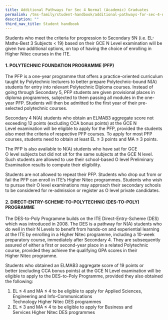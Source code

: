 ```yaml
---
title: Additional Pathways for Sec 4 Normal (Academic) Graduates
permalink: /tms-family/student-handbook/additional-pathways-for-sec-4-normal-academic-graduates/
description: ""
third_nav_title: Student handbook
---
```

Students who meet the criteria for progression to Secondary 5N (i.e. EL-Maths\-Best 3 Subjects &lt; 19) based on their GCE&nbsp;N&nbsp;Level examination will be given two additional options, on top of having the choice of enrolling in Higher&nbsp;Nitec&nbsp;courses in the ITE.

#### 1\. POLYTECHNIC FOUNDATION PROGRAMME (PFP)


The PFP is a one-year programme that offers a practice-oriented curriculum taught by Polytechnic lecturers to better prepare Polytechnic-bound N(A) students for entry into relevant Polytechnic Diploma courses. Instead of going through Secondary 5, PFP students are given provisional places in diploma&nbsp;programmes,&nbsp;subjected&nbsp;to them passing all modules in the one-year PFP. Students will then be admitted to the first year of their pre-selected polytechnic courses.  

Secondary 4&nbsp;N(A)&nbsp;students who obtain an&nbsp;ELMAB3 aggregate score&nbsp;not exceeding 12 points&nbsp;(excluding CCA bonus points) at the GCE&nbsp;N Level&nbsp;examination will be eligible to apply for the PFP, provided the students also meet the criteria of respective PFP courses. To apply for most PFP courses, students need to obtain&nbsp;at least&nbsp;EL ≤ 3 points and MA ≤ 3 points.

The PFP is also available to N(A) students who have sat for GCE O&nbsp;level&nbsp;subjects but did not sit for the same subjects at the GCE&nbsp;N level. Such students are allowed to use their school-based&nbsp;O level&nbsp;Preliminary Examination results to compute their eligibility.

Students are not allowed to repeat their PFP. Students who drop out from or fail the PFP can enroll in ITE’s Higher&nbsp;Nitec&nbsp;programmes. Students who wish to pursue their O&nbsp;level&nbsp;examinations may approach their secondary schools to be considered for re-admission or register as&nbsp;O level&nbsp;private candidates.

#### 2\. DIRECT-ENTRY-SCHEME-TO-POLYTECHNIC (DES-TO-POLY) PROGRAMME


The DES-to-Poly Programme builds on the ITE Direct-Entry-Scheme (DES) which was introduced in 2008. The DES is a pathway for N(A) students who do well in their&nbsp;N Levels&nbsp;to benefit from hands-on and experiential learning at the ITE by enrolling in a Higher&nbsp;Nitec&nbsp;programme, including a 10-week preparatory course, immediately after Secondary 4. They are subsequently assured of either a first or second-year place in a related Polytechnic course, provided they achieve the qualifying GPA scores in their Higher&nbsp;Nitec&nbsp;programme.  

Students who obtained an&nbsp;ELMAB3 aggregate score of 19 points or better&nbsp;(excluding CCA bonus points) at the GCE&nbsp;N Level&nbsp;examination will be eligible to apply to the DES-to-Poly Programme, provided they also obtained the following:

1.  EL ≤ 4 and MA ≤ 4 to be eligible to apply for&nbsp;Applied Sciences, Engineering and Info-Communications Technology&nbsp;Higher&nbsp;Nitec&nbsp;DES&nbsp;programmes
2.  EL ≤ 3 and MA ≤ 4 to be eligible to apply for&nbsp;Business and Services&nbsp;Higher&nbsp;Nitec&nbsp;DES&nbsp;programmes